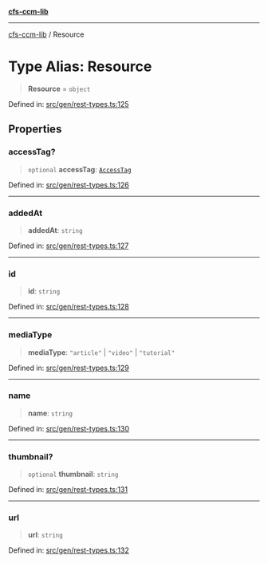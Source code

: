 [**cfs-ccm-lib**](../README.md)

***

[cfs-ccm-lib](../README.md) / Resource

# Type Alias: Resource

> **Resource** = `object`

Defined in: [src/gen/rest-types.ts:125](#)

## Properties

### accessTag?

> `optional` **accessTag**: [`AccessTag`](AccessTag.md)

Defined in: [src/gen/rest-types.ts:126](#)

***

### addedAt

> **addedAt**: `string`

Defined in: [src/gen/rest-types.ts:127](#)

***

### id

> **id**: `string`

Defined in: [src/gen/rest-types.ts:128](#)

***

### mediaType

> **mediaType**: `"article"` \| `"video"` \| `"tutorial"`

Defined in: [src/gen/rest-types.ts:129](#)

***

### name

> **name**: `string`

Defined in: [src/gen/rest-types.ts:130](#)

***

### thumbnail?

> `optional` **thumbnail**: `string`

Defined in: [src/gen/rest-types.ts:131](#)

***

### url

> **url**: `string`

Defined in: [src/gen/rest-types.ts:132](#)
